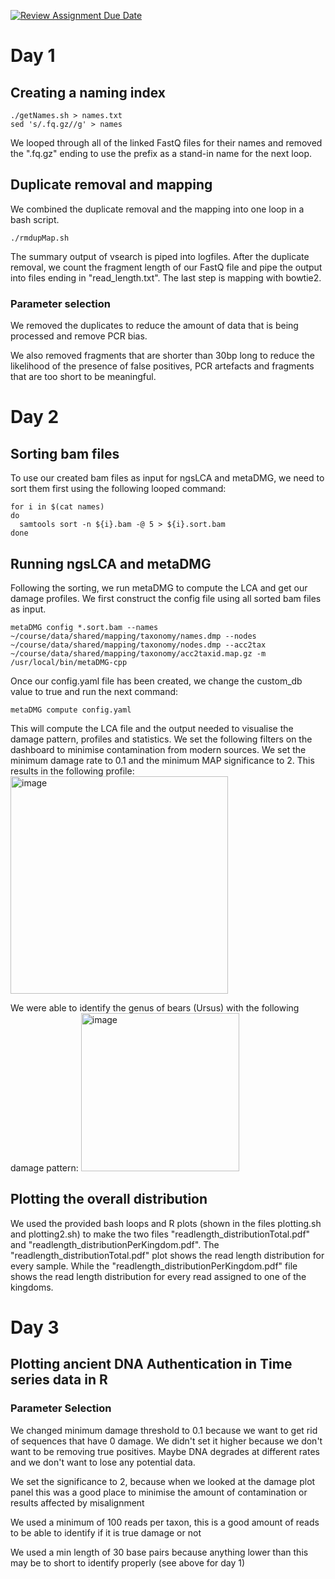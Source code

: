 [![Review Assignment Due Date](https://classroom.github.com/assets/deadline-readme-button-24ddc0f5d75046c5622901739e7c5dd533143b0c8e959d652212380cedb1ea36.svg)](https://classroom.github.com/a/-7_RZisP)



# Day 1
## Creating a naming index
```
./getNames.sh > names.txt
sed 's/.fq.gz//g' > names
```
We looped through all of the linked FastQ files for their names and removed the ".fq.gz" ending to use the prefix as a stand-in name for the next loop.

## Duplicate removal and mapping
We combined the duplicate removal and the mapping into one loop in a bash script.
```
./rmdupMap.sh
```
The summary output of vsearch is piped into logfiles. After the duplicate removal, we count the fragment length of our FastQ file and pipe the output into files ending in "read_length.txt". 
The last step is mapping with bowtie2.

### Parameter selection

We removed the duplicates to reduce the amount of data that is being processed and remove PCR bias.

We also removed fragments that are shorter than 30bp long to reduce the likelihood of the presence of false positives, PCR artefacts and fragments that are too short to be meaningful.


# Day 2
## Sorting bam files
To use our created bam files as input for ngsLCA and metaDMG, we need to sort them first using the following looped command:
```
for i in $(cat names)
do
  samtools sort -n ${i}.bam -@ 5 > ${i}.sort.bam
done
```

## Running ngsLCA and metaDMG
Following the sorting, we run metaDMG to compute the LCA and get our damage profiles. We first construct the config file using all sorted bam files as input.
```
metaDMG config *.sort.bam --names ~/course/data/shared/mapping/taxonomy/names.dmp --nodes ~/course/data/shared/mapping/taxonomy/nodes.dmp --acc2tax ~/course/data/shared/mapping/taxonomy/acc2taxid.map.gz -m /usr/local/bin/metaDMG-cpp
```
Once our config.yaml file has been created, we change the custom_db value to true and run the next command:
```
metaDMG compute config.yaml 
```
This will compute the LCA file and the output needed to visualise the damage pattern, profiles and statistics.
We set the following filters on the dashboard to minimise contamination from modern sources. We set the minimum damage rate to 0.1 and the minimum MAP significance to 2.
This results in the following profile:
<img width="348" alt="image" src="https://github.com/GeoGenetics-edu/case-study-data-processing-documentation-team01/assets/61189065/d7b73c22-3458-4f22-8e02-f3ce31ba30f0">

We were able to identify the genus of bears (Ursus) with the following damage pattern:
<img width="253" alt="image" src="https://github.com/GeoGenetics-edu/case-study-data-processing-documentation-team01/assets/61189065/987245d9-4712-438f-93c7-455cd7dc3cce">

## Plotting the overall distribution
We used the provided bash loops and R plots (shown in the files plotting.sh and plotting2.sh) to make the two files "readlength_distributionTotal.pdf" and "readlength_distributionPerKingdom.pdf". The "readlength_distributionTotal.pdf" plot shows the read length distribution for every sample. While the "readlength_distributionPerKingdom.pdf" file shows the read length distribution for every read assigned to one of the kingdoms. 

# Day 3
## Plotting ancient DNA Authentication in Time series data in R

### Parameter Selection
We changed minimum damage threshold to 0.1 because we want to get rid of sequences that have 0 damage.  We didn't set it higher because we don't want to be removing true positives. Maybe DNA degrades at different rates and we don't want to lose any potential data.

We set the significance to 2, because when we looked at the damage plot panel this was a good place to minimise the amount of contamination or results affected by misalignment

We used a minimum of 100 reads per taxon, this is a good amount of reads to be able to identify if it is true damage or not

We used a min length of 30 base pairs because anything lower than this may be to short to identify properly (see above for day 1)
